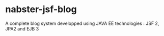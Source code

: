 # nabster-jsf-blog
A complete blog system developped using JAVA EE technologies : JSF 2, JPA2 and EJB 3
